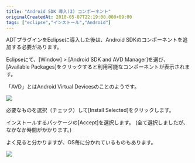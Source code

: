 ```yaml
---
title: "Android SDK 導入(3) コンポーネント"
originalCreatedAt: 2010-05-07T22:19:00.000+09:00
tags: ["eclipse","インストール","Android"]
---
```

ADTプラグインをEclipseに導入した後は、Android SDKのコンポーネントを追加する必要があります。

Eclipseにて、[Window] > [Android SDK and AVD Manager]を選び、[Available Packages]をクリックすると利用可能なコンポーネントが表示されます。
<!--more-->
「AVD」とはAndroid Virtual Devicesのことのようです。

[![](/img/2010-05-android-sdk-3_1.png)](/img/2010-05-android-sdk-3_1.png)

必要なものを選択（チェック）して[Install Selected]をクリックします。

インストールするパッケージの[Accept]を選択します。
(全て選択しましたが、なかなか時間がかかります。)

よく見ると分かりますが、OS毎に分かれているものもあります。

[![](/img/2010-05-android-sdk-3_2.png)](/img/2010-05-android-sdk-3_2.png)
